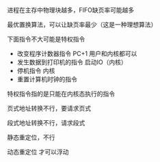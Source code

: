 进程在主存中物理块越多，FIFO缺页率可能越多

最优置换算法，可以让缺页率最少（这是一种理想算法）



下面指令不大可能是特权指令

- 改变程序计数器指令 PC+1 用户和内核都可以
- 发生数据到打印机的指令 启动IO（内核）
- 停机指令 内核
- 重置计算机时钟的指令

特权指令指的是只能在内核态执行的指令





页式地址转换不行，要请求页式

段式地址转换不行，请求段式

静态重定位，不行

动态重定位 才可以浮动